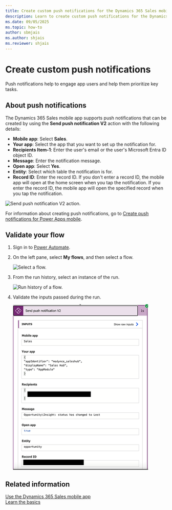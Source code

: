 ```yaml
---
title: Create custom push notifications for the Dynamics 365 Sales mobile app
description: Learn to create custom push notifications for the Dynamics 365 Sales mobile app.
ms.date: 09/05/2025
ms.topic: how-to
author: sbmjais
ms.author: shjais
ms.reviewer: shjais 
---
```


# Create custom push notifications 

Push notifications help to engage app users and help them prioritize key tasks. 

## About push notifications

The Dynamics 365 Sales mobile app supports push notifications that can be created by using the **Send push notification V2** action with the following details:

- **Mobile app**: Select **Sales**.
- **Your app**: Select the app that you want to set up the notification for.
- **Recipients Item-1**: Enter the user's email or the user's Microsoft Entra ID object ID.
- **Message**: Enter the notification message.
- **Open app**: Select **Yes**.
- **Entity**:  Select which table the notification is for.
- **Record ID**: Enter the record ID. If you don't enter a record ID, the mobile app will open at the home screen when you tap the notification. If you enter the record ID, the mobile app will open the specified record when you tap the notification.

![Send push notification V2 action.](media/sm-push-notif.png "Send push notification V2 action")

For information about creating push notifications, go to [Create push notifications for Power Apps mobile](/powerapps/mobile/power-apps-mobile-notification).

## Validate your flow

1. Sign in to [Power Automate](https://flow.microsoft.com).

2. On the left pane, select **My flows**, and then select a flow.

    ![Select a flow.](media/select-flow.png "Select a flow")

3. From the run history, select an instance of the run.

    ![Run history of a flow.](media/flow-run-history.png "Run history of a flow")

4. Validate the inputs passed during the run.

    ![Validate the inputs of a flow.](media/flow-inputs.png "Validate the inputs of a flow")


## Related information

[Use the Dynamics 365 Sales mobile app](use-sales-mobile-app.md)    
[Learn the basics](learn-basics-mobile-app.md)

